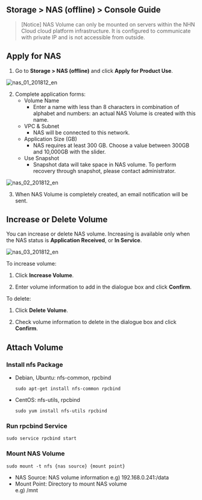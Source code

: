 ## Storage > NAS (offline) > Console Guide
> [Notice]
> NAS Volume can only be mounted on servers within the NHN Cloud cloud platform infrastructure.
> It is configured to communicate with private IP and is not accessible from outside.

## Apply for NAS

1. Go to **Storage > NAS (offline)** and click **Apply for Product Use**.

![nas_01_201812_en](	https://static.toastoven.net/prod_infrastructure/nas/nas_01_201812_en.png)

2. Complete application forms: 
    * Volume Name 
        * Enter a name with less than 8 characters in combination of alphabet and numbers: an actual NAS Volume is created with this name.
    * VPC & Subnet
        * NAS will be connected to this network.
    * Application Size (GB) 
        * NAS requires at least 300 GB. Choose a value between 300GB and 10,000GB with the slider.  
    * Use Snapshot  
        * Snapshot data will take space in NAS volume. To perform recovery through snapshot, please contact administrator. 

![nas_02_201812_en](	https://static.toastoven.net/prod_infrastructure/nas/nas_02_201812_en.png)

3. When NAS Volume is completely created, an email notification will be sent.  

## Increase or Delete Volume 

You can increase or delete NAS volume.
Increasing is available only when the NAS status is **Application Received**, or **In Service**.  

![nas_03_201812_en](	https://static.toastoven.net/prod_infrastructure/nas/nas_03_201812_en.png)

To increase volume:

1. Click **Increase Volume**.  

2. Enter volume information to add in the dialogue box and click **Confirm**. 

To delete:

1. Click **Delete Volume**.

3. Check  volume information to delete in the dialogue box and click **Confirm**.


## Attach Volume 

### Install nfs Package

* Debian, Ubuntu: nfs-common, rpcbind  
  ```
  sudo apt-get install nfs-common rpcbind
  ```
* CentOS: nfs-utils, rpcbind  
  ```
  sudo yum install nfs-utils rpcbind
  ```

### Run rpcbind Service 

```
sudo service rpcbind start
```

### Mount NAS Volume 

```
sudo mount -t nfs {nas source} {mount point}
```

* NAS Source: NAS volume information 
  e.g) 192.168.0.241:/data
* Mount Point: Directory to mount NAS volume   
  e.g) /mnt